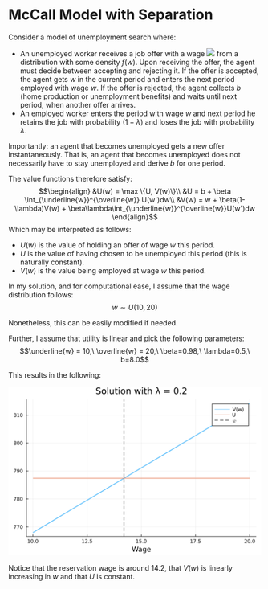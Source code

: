 # McCall Model with Separation

Consider a model of unemployment search where:

- An unemployed worker receives a job offer with a wage <img src="https://render.githubusercontent.com/render/math?math=w"> from a distribution with some density $f(w)$. Upon receiving the offer, the agent must decide between accepting and rejecting it. If the offer is accepted, the agent gets $w$ in the current period and enters the next period employed with wage $w$. If the offer is rejected, the agent collects $b$ (home production or unemployment benefits) and waits until next period, when another offer arrives.
- An employed worker enters the period with wage $w$ and next period he retains the job with probability $(1-\lambda)$ and loses the job with probability $\lambda$.

Importantly: an agent that becomes unemployed gets a new offer instantaneously. That is, an agent that becomes unemployed does not necessarily have to stay unemployed and derive $b$ for one period.

The value functions therefore satisfy:
$$\begin{align}
    &U(w) = \max \{U, V(w)\}\\
    &U = b + \beta \int_{\underline{w}}^{\overline{w}} U(w')dw\\
    &V(w) = w + \beta(1-\lambda)V(w) + \beta\lambda\int_{\underline{w}}^{\overline{w}}U(w')dw
\end{align}$$
Which may be interpreted as follows:
- $U(w)$ is the value of holding an offer of wage $w$ this period.
- $U$ is the value of having chosen to be unemployed this period (this is naturally constant).
- $V(w)$ is the value being employed at wage $w$ this period.

In my solution, and for computational ease, I assume that the wage distribution follows:
$$w\sim U(10,20)$$

Nonetheless, this can be easily modified if needed.

Further, I assume that utility is linear and pick the following parameters:
$$\underline{w} = 10,\ \overline{w} = 20,\ \beta=0.98,\ \lambda=0.5,\ b=8.0$$

This results in the following:

![image](solution.png)

Notice that the reservation wage is around $14.2$, that $V(w)$ is linearly increasing in $w$ and that $U$ is constant.
